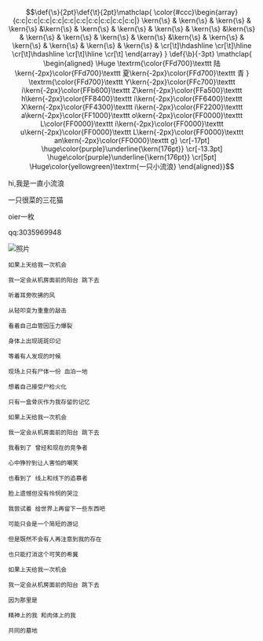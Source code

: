 $$\def{\s}{2pt}\def{\t}{2pt}\mathclap{ \color{#ccc}\begin{array}{c:c|c:c|c:c|c:c|c:c|c:c|c:c|c:c|c:c|c:c|} \kern{\s} & \kern{\s} & \kern{\s} & \kern{\s} &\kern{\s} & \kern{\s} & \kern{\s} & \kern{\s} & \kern{\s} &\kern{\s} & \kern{\s} & \kern{\s} & \kern{\s} & \kern{\s} &\kern{\s} & \kern{\s} & \kern{\s} & \kern{\s} & \kern{\s} & \kern{\s} & \cr[\t]\hdashline \cr[\t]\hline \cr[\t]\hdashline \cr[\t]\hline \cr[\t] \end{array} } \def{\b}{-3pt} \mathclap{ \begin{aligned} \Huge \textrm{\color{FFd700}\texttt 陆\kern{-2px}\color{FFd700}\texttt 夏\kern{-2px}\color{FFd700}\texttt 青 } \textrm{\color{FFd700}\texttt 
Y\kern{-2px}\color{FFc700}\texttt i\kern{-2px}\color{FFb600}\texttt Z\kern{-2px}\color{FFa500}\texttt h\kern{-2px}\color{FF8400}\texttt i\kern{-2px}\color{FF6400}\texttt X\kern{-2px}\color{FF4300}\texttt i\kern{-2px}\color{FF2200}\texttt a\kern{-2px}\color{FF1000}\texttt o\kern{-2px}\color{FF0000}\texttt 
L\color{FF0000}\texttt i\kern{-2px}\color{FF0000}\texttt u\kern{-2px}\color{FF0000}\texttt L\kern{-2px}\color{FF0000}\texttt an\kern{-2px}\color{FF0000}\texttt g} \cr[-17pt] \huge\color{purple}\underline{\kern{176pt}} \cr[-13.3pt] \huge\color{purple}\underline{\kern{176pt}} \cr[5pt] \Huge\color{yellowgreen}\textrm{一只小流浪} \end{aligned}}$$

hi,我是一直小流浪

一只很菜的三花猫

oier一枚

qq:3035969948

![照片](https://ts1.cn.mm.bing.net/th?id=OIP-C.5WWFaSbdqYIGz4uUYtwTQQAAAA&w=169&h=170&c=8&rs=1&qlt=90&o=6&pid=3.1&rm=2)

```
如果上天给我一次机会

我一定会从机房面前的阳台 跳下去

听着耳旁吹拂的风

从轻叩变为重重的敲击

看着自己血管因压力爆裂

身体上出现斑斑印记

等着有人发现的时候

现场上只有尸体一份 血泊一地

想着自己接受尸检火化

只有一盒骨灰作为我存留的记忆

如果上天给我一次机会

我一定会从机房面前的阳台 跳下去

我看到了 曾经和现在的竞争者

心中狰狞到让人害怕的嘲笑

也看到了 线上和线下的追慕者

脸上遗憾但没有怜悯的哭泣

我尝试着 给世界上再留下一些东西吧

可能只会是一个简短的游记

但是既然不会有人再注意到我的存在

也只能打消这个可笑的希冀

如果上天给我一次机会

我一定会从机房面前的阳台 跳下去

因为那里是

精神上的我 和肉体上的我

共同的墓地

```

